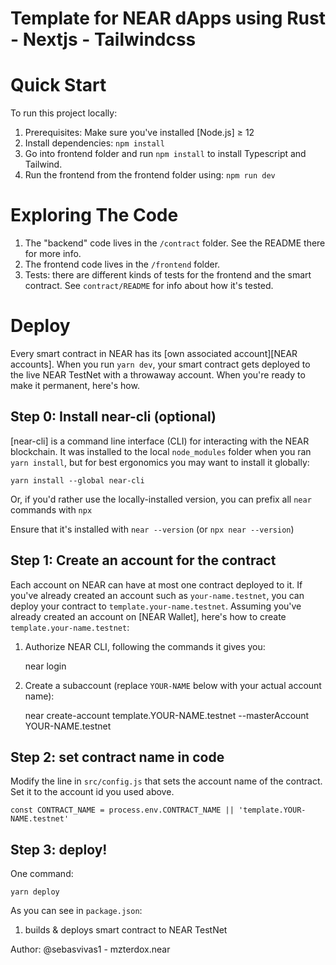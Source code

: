 Template for NEAR dApps using Rust - Nextjs - Tailwindcss
==================

Quick Start
===========

To run this project locally:

1. Prerequisites: Make sure you've installed [Node.js] ≥ 12
2. Install dependencies: `npm install`
3. Go into frontend folder and run `npm install` to install Typescript and Tailwind.
4. Run the frontend from the frontend folder using: `npm run dev`

Exploring The Code
==================

1. The "backend" code lives in the `/contract` folder. See the README there for
   more info.
2. The frontend code lives in the `/frontend` folder.
3. Tests: there are different kinds of tests for the frontend and the smart
   contract. See `contract/README` for info about how it's tested.


Deploy
======

Every smart contract in NEAR has its [own associated account][NEAR accounts]. When you run `yarn dev`, your smart contract gets deployed to the live NEAR TestNet with a throwaway account. When you're ready to make it permanent, here's how.


Step 0: Install near-cli (optional)
-------------------------------------

[near-cli] is a command line interface (CLI) for interacting with the NEAR blockchain. It was installed to the local `node_modules` folder when you ran `yarn install`, but for best ergonomics you may want to install it globally:

    yarn install --global near-cli

Or, if you'd rather use the locally-installed version, you can prefix all `near` commands with `npx`

Ensure that it's installed with `near --version` (or `npx near --version`)


Step 1: Create an account for the contract
------------------------------------------

Each account on NEAR can have at most one contract deployed to it. If you've already created an account such as `your-name.testnet`, you can deploy your contract to `template.your-name.testnet`. Assuming you've already created an account on [NEAR Wallet], here's how to create `template.your-name.testnet`:

1. Authorize NEAR CLI, following the commands it gives you:

      near login

2. Create a subaccount (replace `YOUR-NAME` below with your actual account name):

      near create-account template.YOUR-NAME.testnet --masterAccount YOUR-NAME.testnet


Step 2: set contract name in code
---------------------------------

Modify the line in `src/config.js` that sets the account name of the contract. Set it to the account id you used above.

    const CONTRACT_NAME = process.env.CONTRACT_NAME || 'template.YOUR-NAME.testnet'


Step 3: deploy!
---------------

One command:

    yarn deploy

As you can see in `package.json`:

1. builds & deploys smart contract to NEAR TestNet

Author:
@sebasvivas1 - mzterdox.near
